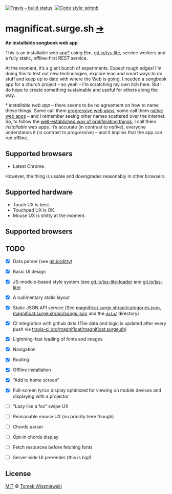 [![Travis – build status
](https://img.shields.io/travis/magnificat/magnificat.surge.sh/master.svg?style=flat-square
)](https://travis-ci.org/magnificat/magnificat.surge.sh
) [![Code style: airbnb
](https://img.shields.io/badge/code%20style-airbnb-777777.svg?style=flat-square
)](https://github.com/airbnb/javascript
)


# magnificat.surge.sh [➔](https://magnificat.surge.sh)

**An installable songbook web app**

This is an installable web app[\*](#installable-web-app) using Elm, [git.io/jss-lite](git.io/jss-lite), service workers and a fully static, offline-first REST service.

At the moment, it’s a giant bunch of experiments. Expect rough edges! I’m doing this to test out new technologies, explore lean and smart ways to do stuff and keep up to date with where the Web is going. I needed a songbook app for a church project – so yeah – I’m scratching my own itch here. But I do hope to create something sustainable and useful for others along the way.

<a id="installable-web-app">\* *installable web app* – there seems to be no agreement on how to name these things. Some call them [progressive web apps](https://developers.google.com/web/progressive-web-apps), some call them [native web apps](https://blog.andyet.com/2015/01/22/native-web-apps/) – and I remember seeing other names scattered over the internet. So, to follow the [well-established way of proliferating things](https://imgs.xkcd.com/comics/standards.png), I call them *installable* web apps. It’s accurate (in contrast to *native*), everyone understands it (in contrast to *progressive*) – and it implies that the app can run offline.


## Supported browsers

* Latest Chrome.

However, the thing is usable and downgrades reasonably in other browsers.


## Supported hardware

* Touch UX is best.
* Touchpad UX is OK.
* Mouse UX is shitty at the moment.


## Supported browsers



## TODO

* [x] Data parser (see [git.io/ditty](https://git.io/ditty))
* [x] Basic UI design
* [x] JS-module-based style system (see [git.io/jss-lite-loader](https://git.io/jss-lite-loader) and [git.io/jss-lite](https://git.io/jss-lite))
* [x] A rudimentary static layout
* [x] Static JSON API service (See [magnificat.surge.sh/api/categories.json](https://magnificat.surge.sh/api/categories.json),  [magnificat.surge.sh/api/songs.json](https://magnificat.surge.sh/api/songs.json) and the [`data/`](./data) directory)
* [x] CI integration with github data (The data and logic is updated after every push via [travis-ci.org/magnificat/magnificat.surge.sh](https://travis-ci.org/magnificat/magnificat.surge.sh))
* [x] Lightning-fast loading of fonts and images
* [x] Navigation
* [x] Routing
* [x] Offline installation
* [x] “Add to home screen”
* [x] Full-screen lyrics display optimized for viewing on mobile devices and displaying with a projector
* [ ] “Lazy like a fox” swipe UX
* [ ] Reasonable mouse UX (no priority here though)
* [ ] Chords parser
* [ ] Opt-in chords display
* [ ] Fetch resources before fetching fonts
* [ ] Server-side UI prerender (this is big!)


## License

[MIT](./License.md) © [Tomek Wiszniewski](https://github.com/tomekwi)

